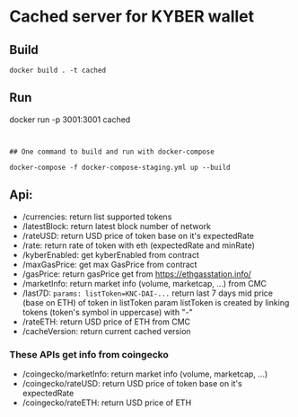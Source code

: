 # Cached server for KYBER wallet

## Build

```
docker build . -t cached
```

## Run
docker run -p 3001:3001 cached
```


## One command to build and run with docker-compose

docker-compose -f docker-compose-staging.yml up --build
```

## Api:
 - /currencies: return list supported tokens
 - /latestBlock: return latest block number of network
 - /rateUSD: return USD price of token base on it's expectedRate
 - /rate: return rate of token with eth (expectedRate and minRate)
 - /kyberEnabled: get kyberEnabled from contract
 - /maxGasPrice: get max GasPrice from contract
 - /gasPrice: return gasPrice get from https://ethgasstation.info/
 - /marketInfo: return market info (volume, marketcap, ...) from CMC
 - /last7D: ```params: listToken=KNC-DAI-...``` return last 7 days mid price (base on ETH) of token in listToken
  param listToken is created by linking tokens (token's symbol in uppercase) with "-"
 - /rateETH: return USD price of ETH from CMC
 - /cacheVersion: return current cached version

### These APIs get info from coingecko
 - /coingecko/marketInfo: return market info (volume, marketcap, ...)
 - /coingecko/rateUSD: return USD price of token base on it's expectedRate 
 - /coingecko/rateETH: return USD price of ETH 
